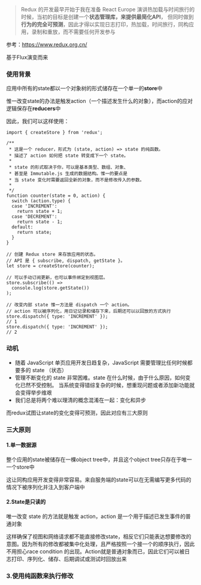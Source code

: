 > Redux 的开发最早开始于我在准备 React Europe 演讲热加载与时间旅行的时候，当初的目标是创建一个**状态管理库，来提供最简化API**，
> 但同时做到**行为的完全可预测**，因此才得以实现日志打印，热加载，时间旅行，同构应用，录制和重放，而不需要任何开发参与

参考：https://www.redux.org.cn/

基于Flux演变而来

### 使用背景

应用中所有的state都以一个对象树的形式储存在一个单一的**store**中

惟一改变state的办法是触发action（一个描述发生什么的对象），而action的应对逻辑保存在**reducers**中

因此，我们可以这样使用：

```
import { createStore } from 'redux';

/**
 * 这是一个 reducer，形式为 (state, action) => state 的纯函数。
 * 描述了 action 如何把 state 转变成下一个 state。
 *
 * state 的形式取决于你，可以是基本类型、数组、对象、
 * 甚至是 Immutable.js 生成的数据结构。惟一的要点是
 * 当 state 变化时需要返回全新的对象，而不是修改传入的参数。
 *
 */
function counter(state = 0, action) {
  switch (action.type) {
  case 'INCREMENT':
    return state + 1;
  case 'DECREMENT':
    return state - 1;
  default:
    return state;
  }
}

// 创建 Redux store 来存放应用的状态。
// API 是 { subscribe, dispatch, getState }。
let store = createStore(counter);

// 可以手动订阅更新，也可以事件绑定到视图层。
store.subscribe(() =>
  console.log(store.getState())
);

// 改变内部 state 惟一方法是 dispatch 一个 action。
// action 可以被序列化，用日记记录和储存下来，后期还可以以回放的方式执行
store.dispatch({ type: 'INCREMENT' });
// 1
store.dispatch({ type: 'INCREMENT' });
// 2
```

### 动机

- 随着 JavaScript 单页应用开发日趋复杂，JavaScript 需要管理比任何时候都要多的 state （状态）
- 管理不断变化的 state 非常困难。state 在什么时候，由于什么原因，如何变化已然不受控制。 当系统变得错综复杂的时候，想重现问题或者添加新功能就会变得举步维艰
- 我们总是将两个难以理清的概念混淆在一起：变化和异步

而redux试图让state的变化变得可预测，因此对应有三大原则

### 三大原则
#### 1.单一数据源
整个应用的state被储存在一棵object tree中，并且这个object tree只存在于唯一一个store中

这让同构应用开发变得非常容易。来自服务端的state可以在无需编写更多代码的情况下被序列化并注入到客户端中

#### 2.State是只读的
唯一改变 state 的方法就是触发 action，action 是一个用于描述已发生事件的普通对象

这样确保了视图和网络请求都不能直接修改state，相反它们只能表达想要修改的意图。因为所有的修改都被集中化处理，且严格按照一个接一个的顺序执行，因此不用担心race condition 的出现。Action就是普通对象而已，因此它们可以被日志打印、序列化、储存、后期调试或测试时回放出来

### 3.使用纯函数来执行修改

